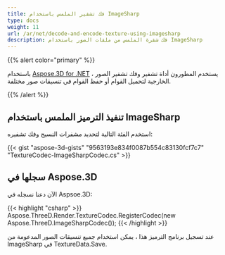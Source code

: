 ```yaml
---
title: فك تشفير الملمس باستخدام ImageSharp
type: docs
weight: 11
url: /ar/net/decode-and-encode-texture-using-imagesharp
description: فك شفرة الملمس من ملفات الصور باستخدام ImageSharp
---
```

{{% alert color="primary" %}}

باستخدام [Aspose.3D for .NET](https://products.aspose.com/3d/net/) ، يستخدم المطورون أداة تشفير وفك تشفير الصور الخارجية لتحميل القوام أو حفظ القوام في تنسيقات صور مختلفة.

{{% /alert %}}

##  **تنفيذ الترميز الملمس باستخدام ImageSharp**

استخدم الفئة التالية لتحديد مشفرات النسيج وفك تشفيره:

{{< gist "aspose-3d-gists" "9563193e834f0087b554c83130fcf7c7" "TextureCodec-ImageSharpCodec.cs" >}}


##  **سجلها في Aspose.3D**

الآن دعنا نسجله في Aspsoe.3D:

{{< highlight "csharp" >}}
    Aspose.ThreeD.Render.TextureCodec.RegisterCodec(new Aspose.ThreeD.ImageSharpCodec());
{{< /highlight >}}


عند تسجيل برنامج الترميز هذا ، يمكن استخدام جميع تنسيقات الصور المدعومة من ImageSharp في TextureData.Save.

